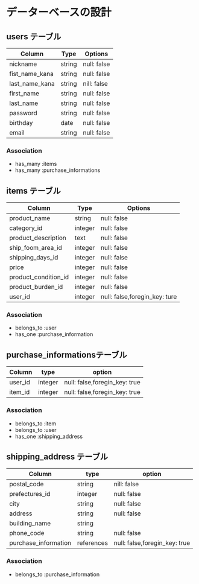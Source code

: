 # データーベースの設計

## users テーブル

|   Column                  | Type  | Options   |
|---------------------------|-------|-----------|
|nickname                   |string |null: false|
|fist_name_kana             |string |null: false|
|last_name_kana             |string |nill: false|
|first_name                 |string |null: false|
|last_name                  |string |null: false|
|password                   |string |null: false|
|birthday                   |date   |null: false|
|email                      |string |null: false|

### Association
- has_many   :items
- has_many   :purchase_informations


## items テーブル

|Column                |Type   |Options                       |
|----------------------|-------|------------------------------|
|product_name          |string |null: false                   |
|category_id           |integer|null: false                   |
|product_description   |text   |null: false                   |
|ship_foom_area_id     |integer|null: false                   |
|shipping_days_id      |integer|null: false                   |
|price                 |integer|null: false                   |
|product_condition_id  |integer|null: false                   |
|product_burden_id     |integer|null: false                   |
|user_id               |integer|null: false,foregin_key: ture |

### Association
- belongs_to :user
- has_one    :purchase_information

## purchase_informationsテーブル

|Column        |type       |option                       |
|--------------|-----------|-----------------------------|
|user_id       |integer    |null: false,foregin_key: true|
|item_id       |integer    |null: false,foregin_key: true|

### Association
- belongs_to :item
- belongs_to :user
- has_one    :shipping_address

## shipping_address テーブル

|Column               |type       |option                        | 
|---------------------|-----------|------------------------------|
|postal_code          |string     |nill: false                   |
|prefectures_id       |integer    |null: false                   |
|city                 |string     |null: false                   |
|address              |string     |null: false                   |
|building_name        |string     |                              |
|phone_code           |string     |null: false                   |
|purchase_information |references |null: false,foregin_key: true |

### Association
- belongs_to :purchase_information



